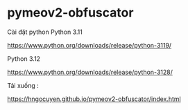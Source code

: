 # pymeov2-obfuscator


Cài đặt python
Python 3.11

https://www.python.org/downloads/release/python-3119/

Python 3.12

https://www.python.org/downloads/release/python-3128/


Tải xuống :

https://hngocuyen.github.io/pymeov2-obfuscator/index.html
